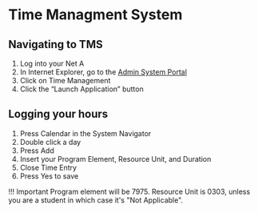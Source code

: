 # Time Managment System

## Navigating to TMS

1. Log into your Net A
2. In Internet Explorer, go to the
   [Admin System Portal](http://adminsystemportal)
3. Click on Time Management
4. Click the “Launch Application” button

## Logging your hours

1. Press Calendar in the System Navigator
2. Double click a day
3. Press Add
4. Insert your Program Element, Resource Unit, and Duration
5. Close Time Entry
6. Press Yes to save

<!--prettier-ignore-->
!!! Important 
    Program element will be 7975. Resource Unit is 0303, unless you are a student in which case it's "Not Applicable".
